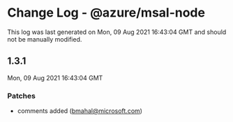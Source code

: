 # Change Log - @azure/msal-node

This log was last generated on Mon, 09 Aug 2021 16:43:04 GMT and should not be manually modified.

<!-- Start content -->

## 1.3.1

Mon, 09 Aug 2021 16:43:04 GMT

### Patches

- comments added (bmahal@microsoft.com)

